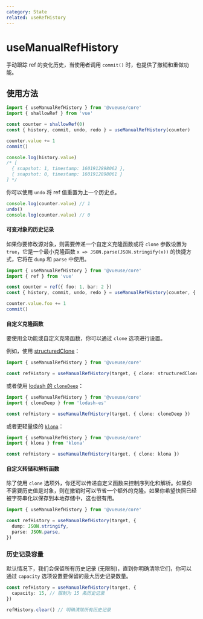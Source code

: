 ```yaml
---
category: State
related: useRefHistory
---
```


# useManualRefHistory

手动跟踪 ref 的变化历史，当使用者调用 `commit()` 时，也提供了撤销和重做功能。

## 使用方法

```ts {5}
import { useManualRefHistory } from '@vueuse/core'
import { shallowRef } from 'vue'

const counter = shallowRef(0)
const { history, commit, undo, redo } = useManualRefHistory(counter)

counter.value += 1
commit()

console.log(history.value)
/* [
  { snapshot: 1, timestamp: 1601912898062 },
  { snapshot: 0, timestamp: 1601912898061 }
] */
```

你可以使用 `undo` 将 ref 值重置为上一个历史点。

```ts
console.log(counter.value) // 1
undo()
console.log(counter.value) // 0
```

#### 可变对象的历史记录

如果你要修改源对象，则需要传递一个自定义克隆函数或将 `clone` 参数设置为 `true`，它是一个最小克隆函数 `x => JSON.parse(JSON.stringify(x))` 的快捷方式，它将在 `dump` 和 `parse` 中使用。

```ts {5}
import { useManualRefHistory } from '@vueuse/core'
import { ref } from 'vue'

const counter = ref({ foo: 1, bar: 2 })
const { history, commit, undo, redo } = useManualRefHistory(counter, { clone: true })

counter.value.foo += 1
commit()
```

#### 自定义克隆函数

要使用全功能或自定义克隆函数，你可以通过 `clone` 选项进行设置。

例如，使用 [structuredClone](https://developer.mozilla.org/en-US/docs/Web/API/structuredClone)：

```ts
import { useManualRefHistory } from '@vueuse/core'

const refHistory = useManualRefHistory(target, { clone: structuredClone })
```

或者使用 [lodash 的 `cloneDeep`](https://lodash.com/docs/4.17.15#cloneDeep)：

```ts
import { useManualRefHistory } from '@vueuse/core'
import { cloneDeep } from 'lodash-es'

const refHistory = useManualRefHistory(target, { clone: cloneDeep })
```

或者更轻量级的 [`klona`](https://github.com/lukeed/klona)：

```ts
import { useManualRefHistory } from '@vueuse/core'
import { klona } from 'klona'

const refHistory = useManualRefHistory(target, { clone: klona })
```

#### 自定义转储和解析函数

除了使用 `clone` 选项外，你还可以传递自定义函数来控制序列化和解析。如果你不需要历史值是对象，则在撤销时可以节省一个额外的克隆。如果你希望快照已经被字符串化以保存到本地存储中，这也很有用。

```ts
import { useManualRefHistory } from '@vueuse/core'

const refHistory = useManualRefHistory(target, {
  dump: JSON.stringify,
  parse: JSON.parse,
})
```

### 历史记录容量

默认情况下，我们会保留所有历史记录 (无限制)，直到你明确清除它们，你可以通过 `capacity` 选项设置要保留的最大历史记录数量。

```ts
const refHistory = useManualRefHistory(target, {
  capacity: 15, // 限制为 15 条历史记录
})

refHistory.clear() // 明确清除所有历史记录
```

